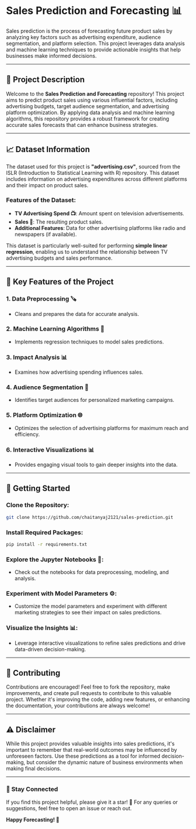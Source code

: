 # Sales Prediction and Forecasting 📊

Sales prediction is the process of forecasting future product sales by analyzing key factors such as advertising expenditure, audience segmentation, and platform selection. This project leverages data analysis and machine learning techniques to provide actionable insights that help businesses make informed decisions.

---

## 🚀 Project Description

Welcome to the **Sales Prediction and Forecasting** repository! This project aims to predict product sales using various influential factors, including advertising budgets, target audience segmentation, and advertising platform optimization. By applying data analysis and machine learning algorithms, this repository provides a robust framework for creating accurate sales forecasts that can enhance business strategies.

---

## 📈 Dataset Information

The dataset used for this project is **"advertising.csv"**, sourced from the ISLR (Introduction to Statistical Learning with R) repository. This dataset includes information on advertising expenditures across different platforms and their impact on product sales.

### Features of the Dataset:
- **TV Advertising Spend 📺**: Amount spent on television advertisements.
- **Sales 💼**: The resulting product sales.
- **Additional Features**: Data for other advertising platforms like radio and newspapers (if available).

This dataset is particularly well-suited for performing **simple linear regression**, enabling us to understand the relationship between TV advertising budgets and sales performance.

---

## 🔑 Key Features of the Project

### 1. **Data Preprocessing** 🪚
- Cleans and prepares the data for accurate analysis.

### 2. **Machine Learning Algorithms** 🤖
- Implements regression techniques to model sales predictions.

### 3. **Impact Analysis** 📊
- Examines how advertising spending influences sales.

### 4. **Audience Segmentation** 🎯
- Identifies target audiences for personalized marketing campaigns.

### 5. **Platform Optimization** 🌐
- Optimizes the selection of advertising platforms for maximum reach and efficiency.

### 6. **Interactive Visualizations** 📊
- Provides engaging visual tools to gain deeper insights into the data.

---

## 🚀 Getting Started

### Clone the Repository:
```bash
git clone https://github.com/chaitanyaj2121/sales-prediction.git
```

### Install Required Packages:
```bash
pip install -r requirements.txt
```

### Explore the Jupyter Notebooks 📓:
- Check out the notebooks for data preprocessing, modeling, and analysis.

### Experiment with Model Parameters ⚙️:
- Customize the model parameters and experiment with different marketing strategies to see their impact on sales predictions.

### Visualize the Insights 📊:
- Leverage interactive visualizations to refine sales predictions and drive data-driven decision-making.

---

## 🤝 Contributing

Contributions are encouraged! Feel free to fork the repository, make improvements, and create pull requests to contribute to this valuable project. Whether it's improving the code, adding new features, or enhancing the documentation, your contributions are always welcome!

---

## ⚠️ Disclaimer

While this project provides valuable insights into sales predictions, it's important to remember that real-world outcomes may be influenced by unforeseen factors. Use these predictions as a tool for informed decision-making, but consider the dynamic nature of business environments when making final decisions.

---

### 📢 Stay Connected
If you find this project helpful, please give it a star! 🌟 For any queries or suggestions, feel free to open an issue or reach out.

**Happy Forecasting! 🎨**
